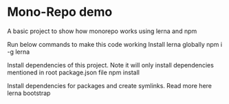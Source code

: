 # Mono-Repo demo

A basic project to show how monorepo works using lerna and npm

Run below commands to make this code working
Install lerna globally
npm i -g lerna

Install dependencies of this project. Note it will only install dependencies mentioned in root package.json file
npm install

Install dependencies for packages and create symlinks. Read more here
lerna bootstrap
